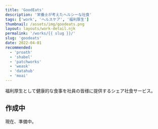 ```yaml
---
title: 'GoodEats'
description: '栄養士が考えたヘルシーな社食'
tags: ['work', 'ヘルスケア', '福利厚生']
thumbnail: /assets/img/goodeats.png
layout: layouts/work-detail.njk
permalink: '/works/{{ slug }}/'
slug: 'goodeats'
date: 2022-04-01
recommended:
  - 'proath'
  - 'shabel'
  - 'patchworks'
  - 'weask'
  - 'datahub'
  - 'moai'
---
```


福利厚生として健康的な食事を社員の皆様に提供するシェア社食サービス。

## 作成中

現在、準備中。
